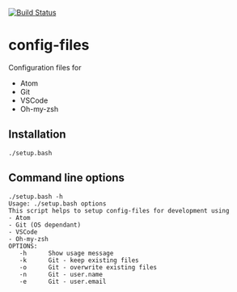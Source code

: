 [![Build Status](https://travis-ci.com/cmuck/config-files.svg?branch=master)](https://travis-ci.com/cmuck/config-files)

# config-files

Configuration files for
* Atom
* Git
* VSCode
* Oh-my-zsh

## Installation

`./setup.bash`

## Command line options
```
./setup.bash -h
Usage: ./setup.bash options
This script helps to setup config-files for development using
- Atom
- Git (OS dependant)
- VSCode
- Oh-my-zsh
OPTIONS:
   -h      Show usage message
   -k      Git - keep existing files
   -o      Git - overwrite existing files
   -n      Git - user.name
   -e      Git - user.email
```
